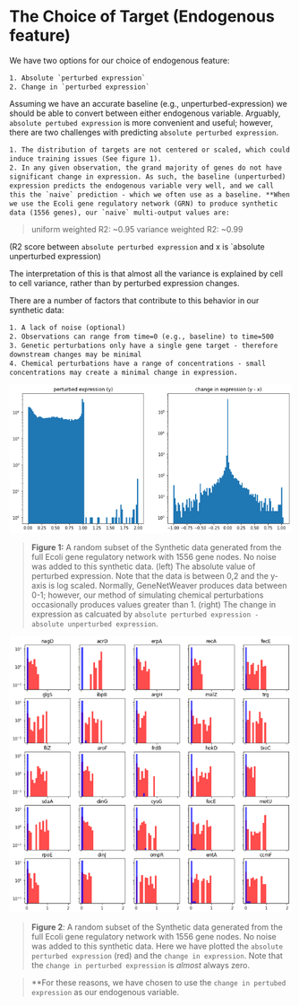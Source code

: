 # The Choice of Target (Endogenous feature)

We have two options for our choice of endogenous feature: 

    1. Absolute `perturbed expression` 
    2. Change in `perturbed expression`  

Assuming we have an accurate baseline (e.g., unperturbed-expression) we should be able to convert between either endogenous variable. Arguably, `absolute pertubed expression` is more convenient and useful; however, there are two challenges with predicting `absolute perturbed expression`.

    1. The distribution of targets are not centered or scaled, which could induce training issues (See figure 1).
    2. In any given observation, the grand majority of genes do not have significant change in expression. As such, the baseline (unperturbed) expression predicts the endogenous variable very well, and we call this the `naive` prediction - which we often use as a baseline. **When we use the Ecoli gene regulatory network (GRN) to produce synthetic data (1556 genes), our `naive` multi-output values are: 

> uniform weighted R2: ~0.95
> variance weighted R2: ~0.99

(R2 score between `absolute perturbed expression` and x is `absolute unperturbed expression) 

The interpretation of this is that almost all the variance is explained by cell to cell variance, rather than by perturbed expression changes. 

There are a number of factors that contribute to this behavior in our synthetic data: 

    1. A lack of noise (optional)
    2. Observations can range from time=0 (e.g., baseline) to time=500
    3. Genetic perturbations only have a single gene target - therefore downstream changes may be minimal 
    4. Chemical perturbations have a range of concentrations - small concentrations may create a minimal change in expression. 

![Figure 1](./endog_hists.png)
> **Figure 1:** A random subset of the Synthetic data generated from the full Ecoli gene regulatory network with 1556 gene nodes. No noise was added to this synthetic data. (left) The absolute value of perturbed expression. Note that the data is between 0,2 and the y-axis is log scaled. Normally, GeneNetWeaver produces data between 0-1; however, our method of simulating chemical perturbations occasionally produces values greater than 1. (right) The change in expression as calcuated by `absolute perturbed expression - absolute unperturbed expression`. 

![Figure 2](./gene_expr_dists.png)
> **Figure 2**: A random subset of the Synthetic data generated from the full Ecoli gene regulatory network with 1556 gene nodes. No noise was added to this synthetic data. Here we have plotted the `absolute perturbed expression` (red) and the `change in expression`. Note that the `change in perturbed expression` is *almost* always zero.  

> **For these reasons, we have chosen to use the `change in pertubed expression` as our endogenous variable. 
